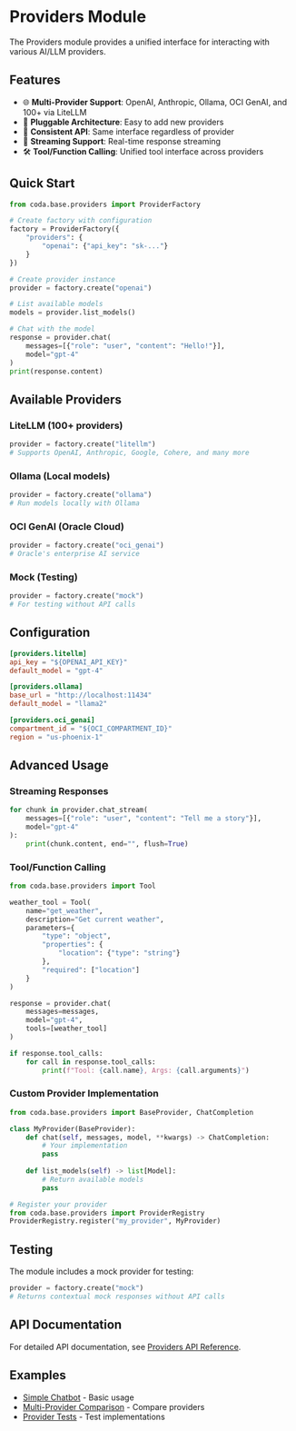 # Providers Module

The Providers module provides a unified interface for interacting with various AI/LLM providers.

## Features

- 🌐 **Multi-Provider Support**: OpenAI, Anthropic, Ollama, OCI GenAI, and 100+ via LiteLLM
- 🔌 **Pluggable Architecture**: Easy to add new providers
- 🎯 **Consistent API**: Same interface regardless of provider
- 🔄 **Streaming Support**: Real-time response streaming
- 🛠️ **Tool/Function Calling**: Unified tool interface across providers

## Quick Start

```python
from coda.base.providers import ProviderFactory

# Create factory with configuration
factory = ProviderFactory({
    "providers": {
        "openai": {"api_key": "sk-..."}
    }
})

# Create provider instance
provider = factory.create("openai")

# List available models
models = provider.list_models()

# Chat with the model
response = provider.chat(
    messages=[{"role": "user", "content": "Hello!"}],
    model="gpt-4"
)
print(response.content)
```

## Available Providers

### LiteLLM (100+ providers)
```python
provider = factory.create("litellm")
# Supports OpenAI, Anthropic, Google, Cohere, and many more
```

### Ollama (Local models)
```python
provider = factory.create("ollama")
# Run models locally with Ollama
```

### OCI GenAI (Oracle Cloud)
```python
provider = factory.create("oci_genai")
# Oracle's enterprise AI service
```

### Mock (Testing)
```python
provider = factory.create("mock")
# For testing without API calls
```

## Configuration

```toml
[providers.litellm]
api_key = "${OPENAI_API_KEY}"
default_model = "gpt-4"

[providers.ollama]
base_url = "http://localhost:11434"
default_model = "llama2"

[providers.oci_genai]
compartment_id = "${OCI_COMPARTMENT_ID}"
region = "us-phoenix-1"
```

## Advanced Usage

### Streaming Responses

```python
for chunk in provider.chat_stream(
    messages=[{"role": "user", "content": "Tell me a story"}],
    model="gpt-4"
):
    print(chunk.content, end="", flush=True)
```

### Tool/Function Calling

```python
from coda.base.providers import Tool

weather_tool = Tool(
    name="get_weather",
    description="Get current weather",
    parameters={
        "type": "object",
        "properties": {
            "location": {"type": "string"}
        },
        "required": ["location"]
    }
)

response = provider.chat(
    messages=messages,
    model="gpt-4",
    tools=[weather_tool]
)

if response.tool_calls:
    for call in response.tool_calls:
        print(f"Tool: {call.name}, Args: {call.arguments}")
```

### Custom Provider Implementation

```python
from coda.base.providers import BaseProvider, ChatCompletion

class MyProvider(BaseProvider):
    def chat(self, messages, model, **kwargs) -> ChatCompletion:
        # Your implementation
        pass
    
    def list_models(self) -> list[Model]:
        # Return available models
        pass

# Register your provider
from coda.base.providers import ProviderRegistry
ProviderRegistry.register("my_provider", MyProvider)
```

## Testing

The module includes a mock provider for testing:

```python
provider = factory.create("mock")
# Returns contextual mock responses without API calls
```

## API Documentation

For detailed API documentation, see [Providers API Reference](../../../docs/api/providers.md).

## Examples

- [Simple Chatbot](../../../tests/examples/simple_chatbot/) - Basic usage
- [Multi-Provider Comparison](../../../tests/examples/multi_provider/) - Compare providers
- [Provider Tests](../../../tests/base/providers/) - Test implementations